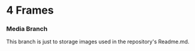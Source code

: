 # 4 Frames 
### Media Branch
This branch is just to storage images used in the repository's Readme.md.